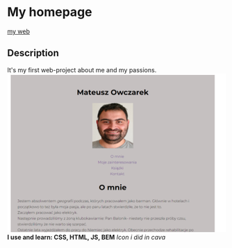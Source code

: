 # My homepage
[my web](https://mateuszowczarek28.github.io/homepage/)
## Description
It's my first web-project about me and my passions.
![view web](\picture\scan.png)
**I use and learn: CSS, HTML, JS, BEM**
*Icon i did in cava*

